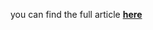 you can find the full article <b><a href='https://medium.com/towards-data-science/hitting-time-forecasting-the-other-way-for-time-series-probabilistic-forecasting-6c3b6496c353'>here</a></b>
